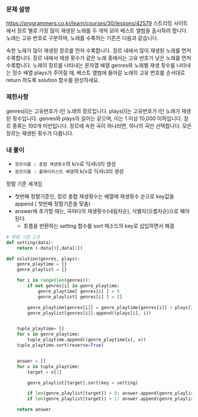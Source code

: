 ### 문제 설명

https://programmers.co.kr/learn/courses/30/lessons/42579
스트리밍 사이트에서 장르 별로 가장 많이 재생된 노래를 두 개씩 모아 베스트 앨범을 출시하려 합니다. 노래는 고유 번호로 구분하며, 노래를 수록하는 기준은 다음과 같습니다.

속한 노래가 많이 재생된 장르를 먼저 수록합니다.
장르 내에서 많이 재생된 노래를 먼저 수록합니다.
장르 내에서 재생 횟수가 같은 노래 중에서는 고유 번호가 낮은 노래를 먼저 수록합니다.
노래의 장르를 나타내는 문자열 배열 genres와 노래별 재생 횟수를 나타내는 정수 배열 plays가 주어질 때, 베스트 앨범에 들어갈 노래의 고유 번호를 순서대로 return 하도록 solution 함수를 완성하세요.

### 제한사항

genres[i]는 고유번호가 i인 노래의 장르입니다.
plays[i]는 고유번호가 i인 노래가 재생된 횟수입니다.
genres와 plays의 길이는 같으며, 이는 1 이상 10,000 이하입니다.
장르 종류는 100개 미만입니다.
장르에 속한 곡이 하나라면, 하나의 곡만 선택합니다.
모든 장르는 재생된 횟수가 다릅니다.

### 내 풀이

- `장르이름 : 총합 재생횟수`의 k/v로 딕셔너리 생성
- `장르이름 : 플레이리스트 배열`의 k/v로 딕셔너리 생성

정렬 기준 세개임

- 첫번째 정렬기준인, 장르 총합 재생횟수는 배열에 재생횟수 순으로 key값을 append ( 첫번째 정렬기준을 맞춤)
- answer에 추가할 때는, 곡마다의 재생횟수(내림차순), 식별자(오름차순)으로 해야된다.
  - 튜플을 반환하는 setting 함수를 sort 메소드의 key로 삽입하면서 해결

```Python
# 정렬 기준 2개
def setting(data):
    return (-data[0],data[1])

def solution(genres, plays):
    genre_playtime = {}
    genre_playlist = {}

    for i in range(len(genres)):
        if not genres[i] in genre_playtime:
            genre_playtime[ genres[i] ] = 0
            genre_playlist[ genres[i] ] = []

        genre_playtime[genres[i]] = genre_playtime[genres[i]] + plays[i]
        genre_playlist[genres[i]].append((plays[i], i))


    tuple_playtime= []
    for x in genre_playtime:
        tuple_playtime.append((genre_playtime[x], x))
    tuple_playtime.sort(reverse=True)


    answer = []
    for x in tuple_playtime:
        target = x[1]

        genre_playlist[target].sort(key = setting)

        if len(genre_playlist[target]) > 0: answer.append(genre_playlist[target][0][1])
        if len(genre_playlist[target]) > 1: answer.append(genre_playlist[target][1][1])

    return answer
```
